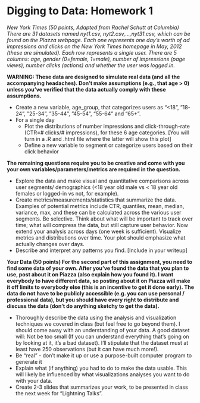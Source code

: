 # Digging to Data: Homework 1

*New York Times (50 points, Adapted from Rachel Schutt at Columbia) There are 31 datasets named nyt1.csv, nyt2.csv,...,nyt31.csv, which can be found on the PIazza webpage.  Each one represents one day’s worth of ad impressions and clicks on the New York Times homepage in May, 2012 (these are simulated). Each row represents a single user. There are 5 columns: age, gender  (0=female, 1=male), number of impressions (page views), number clicks (actions) and whether the user was logged.in.*

**WARNING: These data are designed to simulate real data (and all the accompanying headaches).  Don’t make assumptions (e.g., that age > 0) unless you’ve verified that the data actually comply with these assumptions.**

* Create a new variable, age_group, that categorizes users as “<18”, ”18-24”, ”25-34”, ”35-44”, ”45-54”, “55-64” and “65+”. 
* For a single day
  * Plot the distributions of number impressions and click-through-rate (CTR=# clicks/# impressions), for these 6 age categories. [You will turn in a .R and .html file where the latter will show this plot]
  * Define a new variable to segment or categorize users based on their click behavior 
  
**The remaining questions require you to be creative and come with you your own variables/parameters/metrics are required in the question.**
* Explore the data and make visual and quantitative comparisons across user segments/ demographics (<18 year old male vs < 18 year old females or logged-in vs not, for example). 
* Create metrics/measurements/statistics that summarize the data. Examples of potential metrics include CTR, quantiles, mean, median, variance, max, and these can be calculated across the various user segments. Be selective. Think about what will be important to track over time; what will compress the data, but still capture user behavior. Now extend your analysis across days (one week is sufficient). Visualize metrics and distributions over time. Your plot should emphasize what actually changes over days.
* Describe and interpret any patterns you find. [Include in your writeup]

**Your Data (50 points) For the second part of this assignment, you need to find some data of your own.  After you’ve found the data that you plan to use, post about it on Piazza (also explain how you found it).  I want everybody to have different data, so posting about it on Piazza will make it off limits to everybody else (this is an incentive to get it done early).  The data do not have to be publicly accessible (e.g. you can use personal / professional data), but you should have every right to distribute and discuss the data (don’t do anything sketchy to get the data).**
* Thoroughly describe the data using the analysis and visualization techniques we covered in class (but feel free to go beyond them). I should come away with an understanding of your data.  A good dataset will:
Not be too small (If you can understand everything that’s going on by looking at it, it’s a bad dataset).  I’ll stipulate that the dataset must at least have 250 observations (but it can have much more!).
* Be “real” - don’t make it up or use a purpose-built computer program to generate it
* Explain what (if anything) you had to do to make the data usable.  This will likely be influenced by what visualizations analyses you want to do with your data.  
* Create 2-3 slides that summarizes your work, to be presented in class the next week for “Lightning Talks”.


